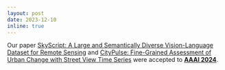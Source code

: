 ```yaml
---
layout: post
date: 2023-12-10
inline: true
---
```


Our paper [SkyScript: A Large and Semantically Diverse Vision-Language Dataset for Remote Sensing](https://arxiv.org/abs/2312.12856) and [CityPulse: Fine-Grained Assessment of Urban Change with Street View Time Series](https://arxiv.org/abs/2401.01107) were accepted to **[AAAI 2024](https://aaai.org/aaai-conference/)**.
